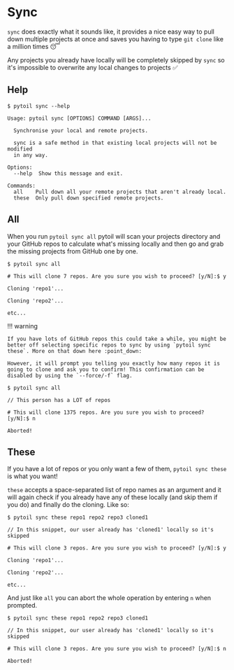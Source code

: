 # Sync

`sync` does exactly what it sounds like, it provides a nice easy way to pull down multiple projects at once and saves you having to type `git clone` like a million times :sleeping:

Any projects you already have locally will be completely skipped by `sync` so it's impossible to overwrite any local changes to projects :white_check_mark:

## Help

<div class="termy">

```console
$ pytoil sync --help

Usage: pytoil sync [OPTIONS] COMMAND [ARGS]...

  Synchronise your local and remote projects.

  sync is a safe method in that existing local projects will not be modified
  in any way.

Options:
  --help  Show this message and exit.

Commands:
  all    Pull down all your remote projects that aren't already local.
  these  Only pull down specified remote projects.
```

</div>

## All

When you run `pytoil sync all` pytoil will scan your projects directory and your GitHub repos to calculate what's missing locally and then go and grab the missing projects from GitHub one by one.

<div class="termy">

```console
$ pytoil sync all

# This will clone 7 repos. Are you sure you wish to proceed? [y/N]:$ y

Cloning 'repo1'...

Cloning 'repo2'...

etc...
```

</div>

!!! warning

    If you have lots of GitHub repos this could take a while, you might be better off selecting specific repos to sync by using `pytoil sync these`. More on that down here :point_down:

    However, it will prompt you telling you exactly how many repos it is going to clone and ask you to confirm! This confirmation can be disabled by using the `--force/-f` flag.

<div class="termy">

```console
$ pytoil sync all

// This person has a LOT of repos

# This will clone 1375 repos. Are you sure you wish to proceed? [y/N]:$ n

Aborted!
```

</div>

## These

If you have a lot of repos or you only want a few of them, `pytoil sync these` is what you want!

`these` accepts a space-separated list of repo names as an argument and it will again check if you already have any of these locally (and skip them if you do) and finally do the cloning. Like so:

<div class="termy">

```console
$ pytoil sync these repo1 repo2 repo3 cloned1

// In this snippet, our user already has 'cloned1' locally so it's skipped

# This will clone 3 repos. Are you sure you wish to proceed? [y/N]:$ y

Cloning 'repo1'...

Cloning 'repo2'...

etc...
```

</div>

And just like `all` you can abort the whole operation by entering `n` when prompted.

<div class="termy">

```console
$ pytoil sync these repo1 repo2 repo3 cloned1

// In this snippet, our user already has 'cloned1' locally so it's skipped

# This will clone 3 repos. Are you sure you wish to proceed? [y/N]:$ n

Aborted!
```

</div>
